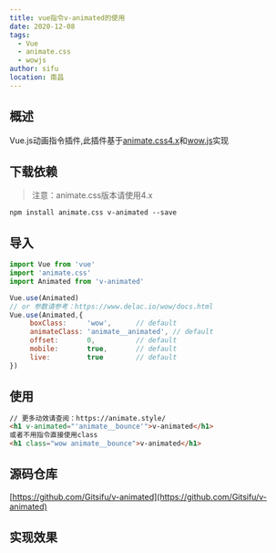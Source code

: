 ```yaml
---
title: vue指令v-animated的使用
date: 2020-12-08
tags:
  - Vue
  - animate.css
  - wowjs
author: sifu
location: 南昌
---
```


## 概述

Vue.js动画指令插件,此插件基于[animate.css4.x](https://animate.style/)和[wow.js](https://www.delac.io/wow/docs.html)实现

## 下载依赖

> 注意：animate.css版本请使用4.x

``` shell
npm install animate.css v-animated --save
```

## 导入
``` javascript
import Vue from 'vue'
import 'animate.css'
import Animated from 'v-animated'

Vue.use(Animated)
// or 参数请参考：https://www.delac.io/wow/docs.html
Vue.use(Animated,{
     boxClass:     'wow',      // default
     animateClass: 'animate__animated', // default
     offset:       0,          // default
     mobile:       true,       // default
     live:         true        // default
})
```
## 使用
``` html
// 更多动效请查阅：https://animate.style/
<h1 v-animated="'animate__bounce'">v-animated</h1>
或者不用指令直接使用class
<h1 class="wow animate__bounce">v-animated</h1>
```

## 源码仓库

[https://github.com/Gitsifu/v-animated](https://github.com/Gitsifu/v-animated)

## 实现效果

<ClientOnly>
  <v-animated></v-animated>
</ClientOnly>


<Vssue :title="$title" />